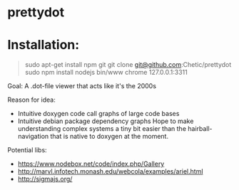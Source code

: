 # prettydot

Installation:
=============
> sudo apt-get install npm git
> git clone git@github.com:Chetic/prettydot
> sudo npm install
> nodejs bin/www
> chrome 127.0.0.1:3311

Goal:
A .dot-file viewer that acts like it's the 2000s

Reason for idea:
- Intuitive doxygen code call graphs of large code bases
- Intuitive debian package dependency graphs
Hope to make understanding complex systems a tiny bit easier than the hairball-navigation that is native to doxygen at the moment.

Potential libs:
- https://www.nodebox.net/code/index.php/Gallery
- http://marvl.infotech.monash.edu/webcola/examples/ariel.html
- http://sigmajs.org/

